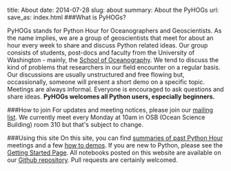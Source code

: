 title: About
date: 2014-07-28 
slug: about
summary: About the PyHOGs
url:
save_as: index.html
###What is PyHOGs?

PyHOGs stands for Python Hour for Oceanographers and Geoscientists. As the name implies, we are a group of geoscientists that meet for about an hour every week to share and discuss Python related ideas. Our group consists of students, post-docs and faculty from the University of Washington - mainly, the [School of Oceanography](http://www.ocean.washington.edu/). We tend to discuss the kind of problems that researchers in our field encounter on a regular basis. Our discussions are usually unstructured and free flowing but, occassionally, someone will present a short demo on a specific topic. Meetings are always informal. Everyone is encouraged to ask questions and share ideas. **PyHOGs welcomes all Python users, especially beginners.** 


###How to join
For updates and meeting notices, please join our [mailing list](https://mailman1.u.washington.edu/mailman/listinfo/pyhogs). We currently meet every Monday at 10am in OSB (Ocean Science Building) room 310 but that's subject to change. 

###Using this site
On this site, you can find [summaries of past Python Hour](../category/python-hour) meetings and a few [how to demos](../category/how-to). If you are new to Python, please see the [Getting Started Page](pages/getting-started). All notebooks posted on this website are available on our [Github repository](https://github.com/UWOcnPyUsers/uwocnpyusers). Pull requests are certainly welcomed.

